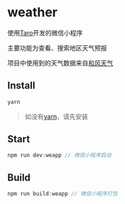 # weather
使用[Taro](https://taro.aotu.io/)开发的微信小程序

主要功能为查看、搜索地区天气预报

项目中使用到的天气数据来自[和风天气](https://dev.heweather.com/)

## Install
```js
yarn
```
> 如没有[yarn](https://yarn.bootcss.com/)，请先安装

## Start
```js
npm run dev:weapp // 微信小程序启动
```
## Build
```js
npm run build:weapp // 微信小程序打包
```
